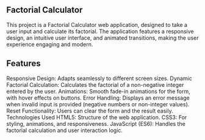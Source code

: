 Factorial Calculator
--------------------
This project is a Factorial Calculator web application, designed to take a user input and calculate its factorial. The application features a responsive design, an intuitive user interface, and animated transitions, making the user experience engaging and modern.

Features
---------
Responsive Design: Adapts seamlessly to different screen sizes.
Dynamic Factorial Calculation: Calculates the factorial of a non-negative integer entered by the user.
Animations: Smooth fade-in animations for the form, with hover effects on buttons.
Error Handling: Displays an error message when invalid input is provided (negative numbers or non-integer values).
Reset Functionality: Users can clear the form and the result easily.
Technologies Used
HTML5: Structure of the web application.
CSS3: For styling, animations, and responsiveness.
JavaScript (ES6): Handles the factorial calculation and user interaction logic.
